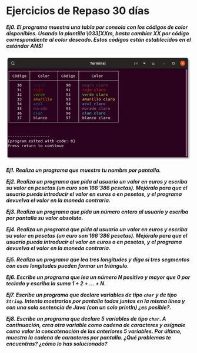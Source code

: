 # Ejercicios de Repaso 30 días

***Ej0. El programa muestra una tabla por consola con los códigos de color disponibles. Usando la plantilla \033[XXm, basta cambiar XX por código correspondiente al color deseado. Estos códigos están establecidos en el estándar ANSI***

![img.png](SalidayEntradaDatos/img.png)

***Ej1. Realiza un programa que muestre tu nombre por pantalla.***

***Ej2. Realiza un programa que pida al usuario un valor en euros y escriba su valor en
pesetas (un euro son 166'386 pesetas). Mejóralo para que el usuario pueda introducir el valor en euros o en pesetas, y el programa devuelva el valor en la
moneda contraria.***

***Ej3. Realiza un programa que pida un número entero al usuario y escriba por pantalla su valor absoluto.***

***Ej4. Realiza un programa que pida al usuario un valor en euros y escriba su valor en pesetas (un euro son 166'386 pesetas). Mejóralo para que el usuario pueda introducir el valor en euros o en pesetas, y el programa devuelva el valor en la moneda contraria.***

***Ej5. Realiza un programa que lea tres longitudes y diga si tres segmentos con esas longitudes pueden formar un triángulo.***

***Ej6. Escribe un programa que lea un número N positivo y mayor que 0 por teclado y escriba la suma 1 + 2 + ... + N.***

***Ej7. Escribe un programa que declare variables de tipo `char` y de tipo `String`. Intenta mostrarlas por pantalla todas juntas en la misma línea y con una sola sentencia de Java (con un solo println) ¿es posible?.***

***Ej8. Escribe un programa que declare 5 variables de tipo `char`. A continuación, crea otra variable como cadena de caracteres y asígnale como valor la concatenación de las anteriores 5 variables. Por último, muestra la cadena de caracteres por pantalla. ¿Qué problemas te encuentras? ¿cómo lo has solucionado?***